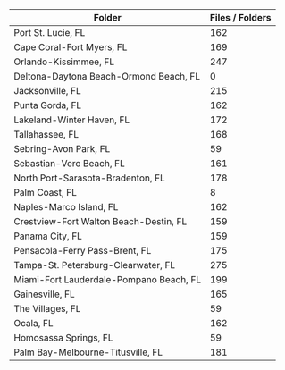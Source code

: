 | Folder                                  |   Files / Folders |
|-----------------------------------------|-------------------|
| Port St. Lucie, FL                      |               162 |
| Cape Coral-Fort Myers, FL               |               169 |
| Orlando-Kissimmee, FL                   |               247 |
| Deltona-Daytona Beach-Ormond Beach, FL  |                 0 |
| Jacksonville, FL                        |               215 |
| Punta Gorda, FL                         |               162 |
| Lakeland-Winter Haven, FL               |               172 |
| Tallahassee, FL                         |               168 |
| Sebring-Avon Park, FL                   |                59 |
| Sebastian-Vero Beach, FL                |               161 |
| North Port-Sarasota-Bradenton, FL       |               178 |
| Palm Coast, FL                          |                 8 |
| Naples-Marco Island, FL                 |               162 |
| Crestview-Fort Walton Beach-Destin, FL  |               159 |
| Panama City, FL                         |               159 |
| Pensacola-Ferry Pass-Brent, FL          |               175 |
| Tampa-St. Petersburg-Clearwater, FL     |               275 |
| Miami-Fort Lauderdale-Pompano Beach, FL |               199 |
| Gainesville, FL                         |               165 |
| The Villages, FL                        |                59 |
| Ocala, FL                               |               162 |
| Homosassa Springs, FL                   |                59 |
| Palm Bay-Melbourne-Titusville, FL       |               181 |
